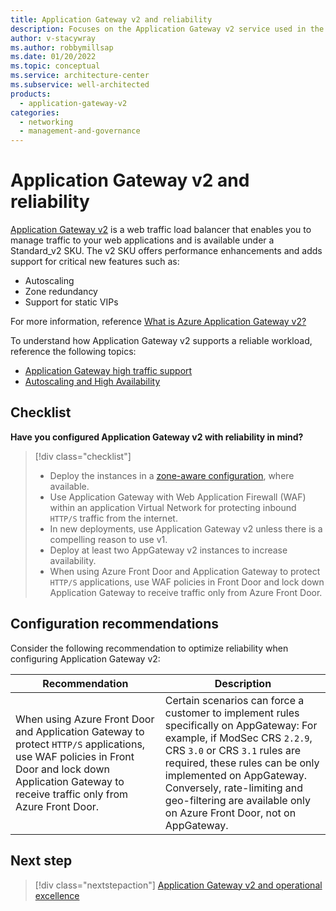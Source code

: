 ```yaml
---
title: Application Gateway v2 and reliability
description: Focuses on the Application Gateway v2 service used in the Networking solution to provide best-practice, configuration recommendations, and design considerations related to Reliability.
author: v-stacywray
ms.author: robbymillsap
ms.date: 01/20/2022
ms.topic: conceptual
ms.service: architecture-center
ms.subservice: well-architected
products:
  - application-gateway-v2
categories:
  - networking
  - management-and-governance
---
```


# Application Gateway v2 and reliability

[Application Gateway v2](/azure/application-gateway/) is a web traffic load balancer that enables you to manage traffic to your web applications and is available under a Standard_v2 SKU. The v2 SKU offers performance enhancements and adds support for critical new features such as:

- Autoscaling
- Zone redundancy
- Support for static VIPs

For more information, reference [What is Azure Application Gateway v2?](/azure/application-gateway/overview-v2)

To understand how Application Gateway v2 supports a reliable workload, reference the following topics:

- [Application Gateway high traffic support](/azure/application-gateway/high-traffic-support)
- [Autoscaling and High Availability](/azure/application-gateway/application-gateway-autoscaling-zone-redundant#autoscaling-and-high-availability)

## Checklist

**Have you configured Application Gateway v2 with reliability in mind?**

> [!div class="checklist"]
> - Deploy the instances in a [zone-aware configuration](/azure/application-gateway/application-gateway-autoscaling-zone-redundant), where available.
> - Use Application Gateway with Web Application Firewall (WAF) within an application Virtual Network for protecting inbound `HTTP/S` traffic from the internet.
> - In new deployments, use Application Gateway v2 unless there is a compelling reason to use v1.
> - Deploy at least two AppGateway v2 instances to increase availability.
> - When using Azure Front Door and Application Gateway to protect `HTTP/S` applications, use WAF policies in Front Door and lock down Application Gateway to receive traffic only from Azure Front Door.

## Configuration recommendations

Consider the following recommendation to optimize reliability when configuring Application Gateway v2:

|Recommendation|Description|
|--------------|-----------|
|When using Azure Front Door and Application Gateway to protect `HTTP/S` applications, use WAF policies in Front Door and lock down Application Gateway to receive traffic only from Azure Front Door.|Certain scenarios can force a customer to implement rules specifically on AppGateway: For example, if ModSec CRS `2.2.9`, CRS `3.0` or CRS `3.1` rules are required, these rules can be only implemented on AppGateway. Conversely, rate-limiting and geo-filtering are available only on Azure Front Door, not on AppGateway.|

## Next step

> [!div class="nextstepaction"]
> [Application Gateway v2 and operational excellence](operational-excellence.md)

